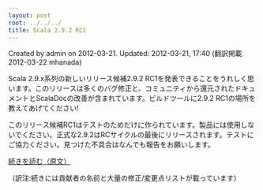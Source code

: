 ```yaml
---
layout: post
root: ../../../
title: Scala 2.9.2 RC1
---
```


Created by admin on 2012-03-21. Updated: 2012-03-21, 17:40 (翻訳掲載 2012-03-22 mhanada)

Scala 2.9.x系列の新しいリリース候補2.9.2 RC1を発表できることをうれしく思います。このリリースは多くのバグ修正と、コミュニティから還元されたドキュメントとScalaDocの改善が含まれています。ビルドツールに2.9.2 RC1の場所を教えてあげてください!

このリリース候補RC1はテストのためだけに作られています。製品には使用しないでください。正式な2.9.2はRCサイクルの最後にリリースされます。テストにご協力ください。見つけた不具合はなんでも報告をお願いします。

[続きを読む（原文）](http://www.scala-lang.org/node/12568)

（訳注:続きには貢献者の名前と大量の修正/変更点リストが載っています）